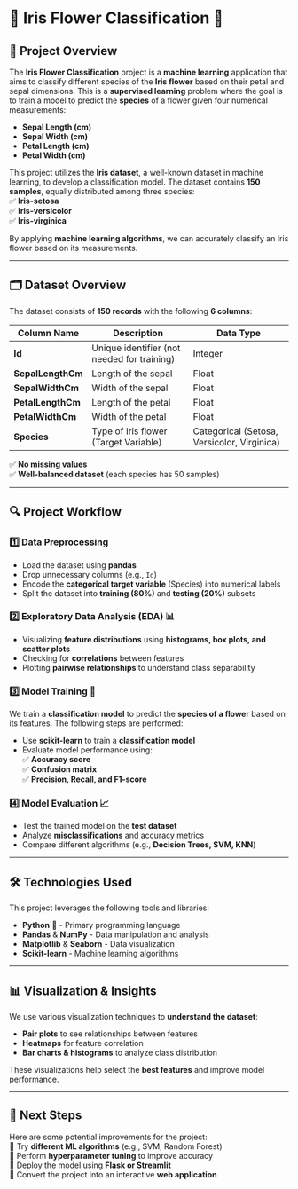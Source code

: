 # 🌸 Iris Flower Classification 🌿  

## 📌 Project Overview  
The **Iris Flower Classification** project is a **machine learning** application that aims to classify different species of the **Iris flower** based on their petal and sepal dimensions. This is a **supervised learning** problem where the goal is to train a model to predict the **species** of a flower given four numerical measurements:  

- **Sepal Length (cm)**  
- **Sepal Width (cm)**  
- **Petal Length (cm)**  
- **Petal Width (cm)**  

This project utilizes the **Iris dataset**, a well-known dataset in machine learning, to develop a classification model. The dataset contains **150 samples**, equally distributed among three species:  
✅ **Iris-setosa**  
✅ **Iris-versicolor**  
✅ **Iris-virginica**  

By applying **machine learning algorithms**, we can accurately classify an Iris flower based on its measurements.  

---

## 🗂️ Dataset Overview  
The dataset consists of **150 records** with the following **6 columns**:  

| Column Name       | Description | Data Type |
|-------------------|------------|-----------|
| **Id**           | Unique identifier (not needed for training) | Integer |
| **SepalLengthCm** | Length of the sepal | Float |
| **SepalWidthCm**  | Width of the sepal | Float |
| **PetalLengthCm** | Length of the petal | Float |
| **PetalWidthCm**  | Width of the petal | Float |
| **Species**       | Type of Iris flower (Target Variable) | Categorical (Setosa, Versicolor, Virginica) |

✅ **No missing values**  
✅ **Well-balanced dataset** (each species has 50 samples)  

---

## 🔍 Project Workflow  
### 1️⃣ Data Preprocessing  
- Load the dataset using **pandas**  
- Drop unnecessary columns (e.g., `Id`)  
- Encode the **categorical target variable** (Species) into numerical labels  
- Split the dataset into **training (80%)** and **testing (20%)** subsets  

### 2️⃣ Exploratory Data Analysis (EDA) 📊  
- Visualizing **feature distributions** using **histograms, box plots, and scatter plots**  
- Checking for **correlations** between features  
- Plotting **pairwise relationships** to understand class separability  

### 3️⃣ Model Training 🤖  
We train a **classification model** to predict the **species of a flower** based on its features. The following steps are performed:  
- Use **scikit-learn** to train a **classification model**  
- Evaluate model performance using:  
  ✅ **Accuracy score**  
  ✅ **Confusion matrix**  
  ✅ **Precision, Recall, and F1-score**  

### 4️⃣ Model Evaluation 📈  
- Test the trained model on the **test dataset**  
- Analyze **misclassifications** and accuracy metrics  
- Compare different algorithms (e.g., **Decision Trees, SVM, KNN**)  

---

## 🛠️ Technologies Used  
This project leverages the following tools and libraries:  
- **Python** 🐍 - Primary programming language  
- **Pandas** & **NumPy** - Data manipulation and analysis  
- **Matplotlib** & **Seaborn** - Data visualization  
- **Scikit-learn** - Machine learning algorithms  

---

## 📊 Visualization & Insights  
We use various visualization techniques to **understand the dataset**:  
- **Pair plots** to see relationships between features  
- **Heatmaps** for feature correlation  
- **Bar charts & histograms** to analyze class distribution  

These visualizations help select the **best features** and improve model performance.  

---

## 🚀 Next Steps  
Here are some potential improvements for the project:  
🔹 Try **different ML algorithms** (e.g., SVM, Random Forest)  
🔹 Perform **hyperparameter tuning** to improve accuracy  
🔹 Deploy the model using **Flask or Streamlit**  
🔹 Convert the project into an interactive **web application**  
